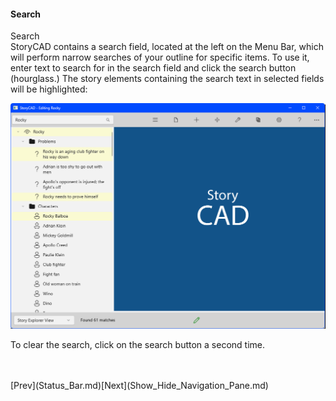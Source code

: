 #### Search ####
Search <br/>
StoryCAD contains a search field, located at the left on the Menu Bar, which will perform narrow searches of your outline for specific items. To use it, enter text to search for in the search field and click the search button (hourglass.) The story elements containing the search text in selected fields will be highlighted: <br/>

![](Search-Function.png)

To clear the search, click on the search button a second time. <br/>

 <br/>
 <br/>
[Prev](Status_Bar.md)[Next](Show_Hide_Navigation_Pane.md) <br/>
